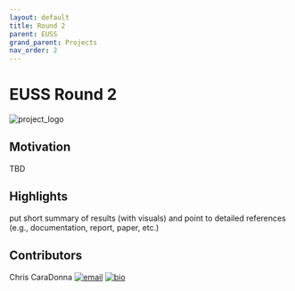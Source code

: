 ```yaml
---
layout: default
title: Round 2
parent: EUSS
grand_parent: Projects
nav_order: 2
---
```


# EUSS Round 2

![project_logo](../../../../assets/images/coming_soon.png)

## Motivation
TBD

## Highlights
put short summary of results (with visuals) and point to detailed references (e.g., documentation, report, paper, etc.)

## Contributors
Chris CaraDonna [![email](../../../../assets/images/email.png)](mailto:Christopher.CaraDonna@nrel.gov) [![bio](../../../../assets/images/bio.png)](https://www.nrel.gov/research/staff/chris-caradonna.html)